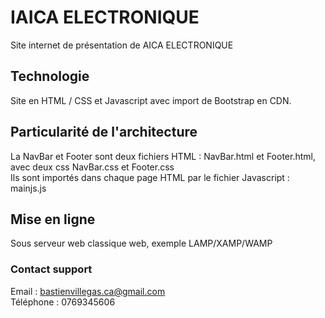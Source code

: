 
# IAICA ELECTRONIQUE 

Site internet de présentation de AICA ELECTRONIQUE

## Technologie 

Site en HTML / CSS et Javascript avec import de Bootstrap en CDN. 

## Particularité de l'architecture

La NavBar et Footer sont  deux fichiers HTML : NavBar.html et Footer.html, avec deux css NavBar.css et Footer.css  
Ils sont importés dans chaque page HTML par le fichier Javascript : mainjs.js

## Mise en ligne

Sous serveur web classique web, exemple LAMP/XAMP/WAMP

### Contact support
Email : bastienvillegas.ca@gmail.com  
Téléphone : 0769345606
